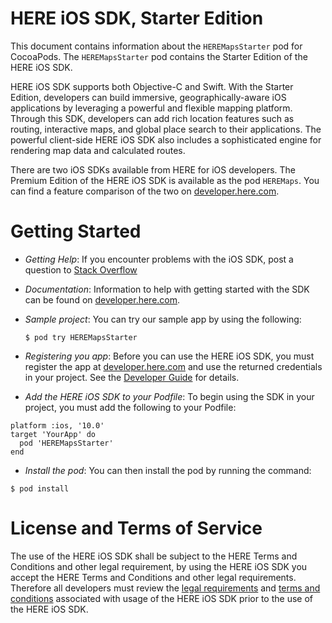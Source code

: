 # HERE iOS SDK, Starter Edition

This document contains information about the `HEREMapsStarter` pod for CocoaPods. The `HEREMapsStarter` pod contains the Starter Edition of the HERE iOS SDK.

HERE iOS SDK supports both Objective-C and Swift. With the Starter Edition, developers can build immersive, geographically-aware iOS applications by leveraging a powerful and flexible mapping platform. Through this SDK, developers can add rich location features such as routing, interactive maps, and global place search to their applications. The powerful client-side HERE iOS SDK also includes a sophisticated engine for rendering map data and calculated routes.

There are two iOS SDKs available from HERE for iOS developers. The Premium Edition of the HERE iOS SDK is available as the pod `HEREMaps`. You can find a feature comparison of the two on [developer.here.com](https://developer.here.com/develop/mobile-sdks).


# Getting Started

*   *Getting Help*: If you encounter problems with the iOS SDK, post a question to [Stack Overflow](https://stackoverflow.com/questions/tagged/here-api)

*   *Documentation*: Information to help with getting started with the SDK can be found on [developer.here.com](https://developer.here.com/mobile-sdks/documentation/ios-starter/topics/overview.html).

*   *Sample project*: You can try our sample app by using the following:

    ```
    $ pod try HEREMapsStarter
    ```

*   *Registering you app*: Before you can use the HERE iOS SDK, you must register the app at [developer.here.com](developer.here.com) and use the returned credentials in your project. See the [Developer Guide](https://developer.here.com/mobile-sdks/documentation/ios-starter/topics/credentials.html) for details.

*	*Add the HERE iOS SDK to your Podfile*: To begin using the SDK in your project, you must add the following to your Podfile:

```
platform :ios, '10.0'
target 'YourApp' do
  pod 'HEREMapsStarter'
end
```

*	*Install the pod*: You can then install the pod by running the command:

```
$ pod install
```

# License and Terms of Service

The use of the HERE iOS SDK shall be subject to the HERE Terms and Conditions and other legal requirement, by using the HERE iOS SDK you accept the HERE Terms and Conditions and other legal requirements. Therefore all developers must review the [legal requirements](https://developer.here.com/mobile-sdks/documentation/ios-starter/topics/legal-requirements.html) and [terms and conditions](https://developer.here.com/terms-and-conditions) associated with usage of the HERE iOS SDK prior to the use of the HERE iOS SDK.
